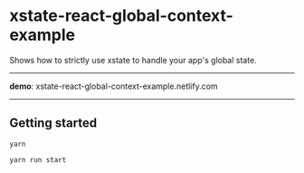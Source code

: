 # xstate-react-global-context-example

Shows how to strictly use xstate to handle your app's global state. 


---

**demo**: xstate-react-global-context-example.netlify.com

---


## Getting started

`yarn`

`yarn run start`
